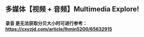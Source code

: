 ## 多媒体【视频 + 音频】Multimedia Explore!

####  录音 是无法获取分贝大小时可进行参考：https://cxyzjd.com/article/lhmin5200/65632915


